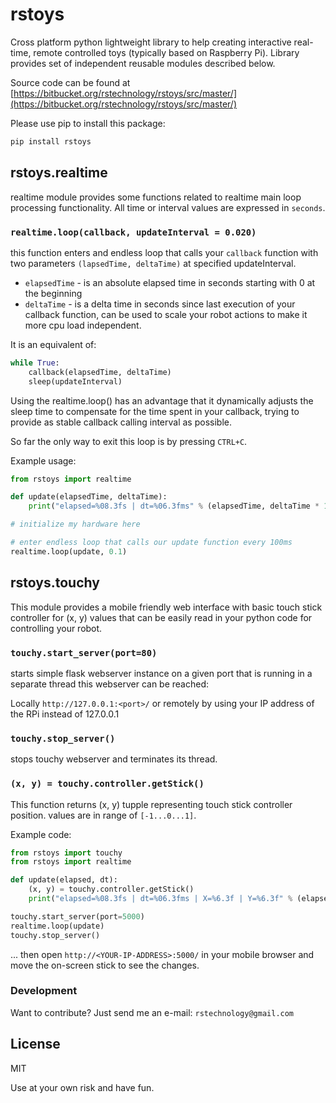 # rstoys

Cross platform python lightweight library to help creating interactive real-time, remote controlled toys (typically based on Raspberry Pi). Library provides set of independent reusable modules described below.

Source code can be found at [https://bitbucket.org/rstechnology/rstoys/src/master/](https://bitbucket.org/rstechnology/rstoys/src/master/)

Please use pip to install this package:
```sh
pip install rstoys
```

## rstoys.realtime

realtime module provides some functions related to realtime main loop processing functionality.
All time or interval values are expressed in `seconds`.

### `realtime.loop(callback, updateInterval = 0.020)`

this function enters and endless loop that calls your `callback` function with two parameters `(lapsedTime, deltaTime)` at specified updateInterval.

- `elapsedTime` - is an absolute elapsed time in seconds starting with 0 at the beginning
- `deltaTime` - is a delta time in seconds since last execution of your callback function, can be used to scale your robot actions to make it more cpu load independent.

It is an equivalent of:
```python
while True:
    callback(elapsedTime, deltaTime)
    sleep(updateInterval)
```
Using the realtime.loop() has an advantage that it dynamically adjusts the sleep time to compensate for the time spent in your callback, trying to provide as stable callback calling interval as possible.

So far the only way to exit this loop is by pressing `CTRL+C`.

Example usage:
```python
from rstoys import realtime

def update(elapsedTime, deltaTime):
    print("elapsed=%08.3fs | dt=%06.3fms" % (elapsedTime, deltaTime * 1000))

# initialize my hardware here

# enter endless loop that calls our update function every 100ms
realtime.loop(update, 0.1)
```

## rstoys.touchy

This module provides a mobile friendly web interface with basic touch stick controller for (x, y) values that can be easily read in your python code for controlling your robot.

### `touchy.start_server(port=80)`
starts simple flask webserver instance on a given port that is running in a separate thread this webserver can be reached:

Locally `http://127.0.0.1:<port>/` or remotely by using your IP address of the RPi instead of 127.0.0.1

### `touchy.stop_server()`
stops touchy webserver and terminates its thread.

### `(x, y) = touchy.controller.getStick()`
This function returns (x, y) tupple representing touch stick controller position.
values are in range of `[-1...0...1]`.

Example code:

```python
from rstoys import touchy
from rstoys import realtime

def update(elapsed, dt):
    (x, y) = touchy.controller.getStick()
    print("elapsed=%08.3fs | dt=%06.3fms | X=%6.3f | Y=%6.3f" % (elapsed, dt * 1000, x, y))

touchy.start_server(port=5000)
realtime.loop(update)
touchy.stop_server()
```
... then open `http://<YOUR-IP-ADDRESS>:5000/` in your mobile browser and move the on-screen stick to see the changes.

### Development

Want to contribute? Just send me an e-mail: `rstechnology@gmail.com`

## License

MIT

Use at your own risk and have fun.

